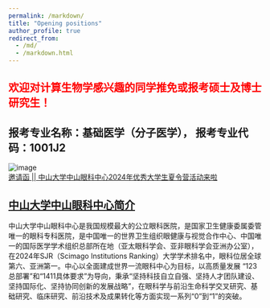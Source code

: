 ```yaml
---
permalink: /markdown/
title: "Opening positions"
author_profile: true
redirect_from: 
  - /md/
  - /markdown.html
---
```


## <font color="#FF0000">欢迎对计算生物学感兴趣的同学推免或报考硕士及博士研究生！</font>

## 报考专业名称：基础医学（分子医学）， 报考专业代码：1001J2

  
![image](https://github.com/ORFome/ORFome.github.io/assets/168516543/312f8d84-e0fd-4541-8785-205cca0ab01a)
</br>[邀请函 || 中山大学中山眼科中心2024年优秀大学生夏令营活动来啦](https://mp.weixin.qq.com/s/elioOihuV3PzsMMH2oKsoQ)

## [中山大学中山眼科中心简介](https://www.gzzoc.com/zxjj)  

中山大学中山眼科中心是我国规模最大的公立眼科医院，是国家卫生健康委属委管唯一的眼科专科医院，是中国唯一的世界卫生组织眼健康与视觉合作中心、中国唯一的国际医学学术组织总部所在地（亚太眼科学会、亚非眼科学会亚洲办公室），在2024年SJR（Scimago Institutions Ranking）大学学术排名中，眼科位居全球第六、亚洲第一。中心以全面建成世界一流眼科中心为目标，以高质量发展 “123总部署”和“1411具体要求”为导向，秉承“坚持科技自立自强、坚持人才团队建设、坚持国际化、坚持协同创新的发展战略”，在眼科学与前沿生命科学交叉研究、基础研究、临床研究、前沿技术及成果转化等方面实现一系列“0”到“1”的突破。




